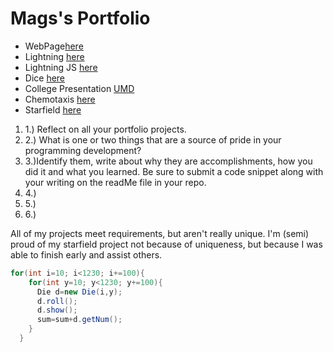# Mags's Portfolio

* WebPage[here](https://nmags7.github.io/testWeb/NickMags/NickMagnuson.html)
* Lightning [here](https://nmags7.github.io/lightning2/)
* Lightning JS [here](https://nmags7.github.io/LightningJS/magsJS/)
* Dice [here](https://nmags7.github.io/dice3/)
* College Presentation [UMD](https://nmags7.github.io/testWeb/NickMags/umd.html)
* Chemotaxis [here](https://nmags7.github.io/chemotaxis4/magsJS/)
* Starfield [here](https://nmags7.github.io/starfield5)

<ol>
  <li>1.) Reflect on all your portfolio projects. </li>
  <li>2.) What is one or two things that are a source of pride in your programming development? </li>
  <li>3.)Identify them, write about why they are accomplishments, how you did it and what you learned.  Be sure to submit a code snippet along with your writing on the readMe file in your repo.</li>
    <li>4.)</li>
    <li>5.)</li>
    <li>6.)</li>
</ol>
<body>
    <p>All of my projects meet requirements, but aren't really unique. I'm (semi) proud of my starfield project not because of uniqueness, but because I was able to finish early and assist others.</p>
</body>

```Java
for(int i=10; i<1230; i+=100){
    for(int y=10; y<1230; y+=100){
      Die d=new Die(i,y);
      d.roll();
      d.show();
      sum=sum+d.getNum();
    }
  }
```

